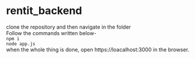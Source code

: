 # rentit_backend

clone the repository and then navigate in the folder\
Follow the commands written below-\
`npm i`\
`node app.js`\
when the whole thing is done, open https://loacalhost:3000 in the browser.
